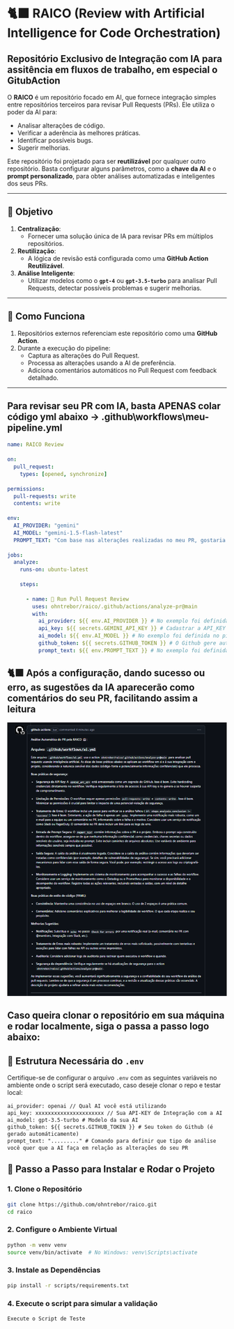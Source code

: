 # 🐈‍⬛ RAICO (Review with Artificial Intelligence for Code Orchestration)

## **Repositório Exclusivo de Integração com IA para assitência em fluxos de trabalho, em especial o GitubAction**

O **RAICO** é um repositório focado em AI, que fornece integração simples entre repositórios terceiros para revisar Pull Requests (PRs). Ele utiliza o poder da AI para:

- Analisar alterações de código.
- Verificar a aderência às melhores práticas.
- Identificar possíveis bugs.
- Sugerir melhorias.

Este repositório foi projetado para ser **reutilizável** por qualquer outro repositório. Basta configurar alguns parâmetros, como a **chave da AI** e o **prompt personalizado**, para obter análises automatizadas e inteligentes dos seus PRs.

---

## **🎯 Objetivo**

1. **Centralização**:
   - Fornecer uma solução única de IA para revisar PRs em múltiplos repositórios.
2. **Reutilização**:
   - A lógica de revisão está configurada como uma **GitHub Action Reutilizável**.
3. **Análise Inteligente**:
   - Utilizar modelos como o **`gpt-4`** ou **`gpt-3.5-turbo`** para analisar Pull Requests, detectar possíveis problemas e sugerir melhorias.

---

## **🚀 Como Funciona**

1. Repositórios externos referenciam este repositório como uma **GitHub Action**.
2. Durante a execução do pipeline:
   - Captura as alterações do Pull Request.
   - Processa as alterações usando a AI de preferência.
   - Adiciona comentários automáticos no Pull Request com feedback detalhado.

---


## Para revisar seu PR com IA, basta APENAS colar código yml abaixo -> .github\workflows\meu-pipeline.yml

```yaml
name: RAICO Review

on:
  pull_request:
    types: [opened, synchronize]

permissions:
  pull-requests: write
  contents: write

env:
  AI_PROVIDER: "gemini"
  AI_MODEL: "gemini-1.5-flash-latest"
  PROMPT_TEXT: "Com base nas alterações realizadas no meu PR, gostaria de obter recomendações específicas sobre boas práticas de segurança e estilo de código, considerando que este projeto é um [descrição do projeto]. Por favor, analise as do meu PR e forneça sugestões práticas e contextualizadas para melhorar a qualidade do código, garantindo alinhamento com padrões de segurança e consistência com as melhores práticas do mercado."

jobs:
  analyze:
    runs-on: ubuntu-latest

    steps:

      - name: 🤖 Run Pull Request Review
        uses: ohntrebor/raico/.github/actions/analyze-pr@main
        with:
          ai_provider: ${{ env.AI_PROVIDER }} # No exemplo foi definida no pipe, mas pode cadastrar no seu repositório se preferir
          api_key: ${{ secrets.GEMINI_API_KEY }} # Cadastrar a API_KEY no secrests do seu repositório
          ai_model: ${{ env.AI_MODEL }} # No exemplo foi definida no pipe, mas pode cadastrar no seu repositório se preferir
          github_token: ${{ secrets.GITHUB_TOKEN }} # O Github gere automático em pipelines, não precisa gerar
          prompt_text: ${{ env.PROMPT_TEXT }} # No exemplo foi definida no pipe, mas pode cadastrar no seu repositório se preferir

```

## 🐈‍⬛ Após a configuração, dando sucesso ou erro, as sugestões da IA aparecerão como comentários do seu PR, facilitando assim a leitura

![alt text](print_ex_pr.png)








## Caso queira clonar o repositório em sua máquina e rodar localmente, siga o passa a passo logo abaixo:




## **📄 Estrutura Necessária do `.env`**

Certifique-se de configurar o arquivo `.env` com as seguintes variáveis no ambiente onde o script será executado, caso deseje clonar o repo e testar local:

```plaintext
ai_provider: openai // Qual AI você está utilizando
api_key: xxxxxxxxxxxxxxxxxxxxxx // Sua API-KEY de Integração com a AI
ai_model: gpt-3.5-turbo # Modelo da sua AI
github_token: ${{ secrets.GITHUB_TOKEN }} # Seu token do Github (é gerado automáticamente)
prompt_text: "........." # Comando para definir que tipo de análise você quer que a AI faça em relação as alterações do seu PR
```

## 📖 Passo a Passo para Instalar e Rodar o Projeto

### **1. Clone o Repositório**

```bash
git clone https://github.com/ohntrebor/raico.git
cd raico
```

### **2. Configure o Ambiente Virtual**

```bash
python -m venv venv
source venv/bin/activate  # No Windows: venv\Scripts\activate
```

### **3. Instale as Dependências**

```bash
pip install -r scripts/requirements.txt
```

### **4. Execute o script para simular a validação**

```bash
Execute o Script de Teste
```

